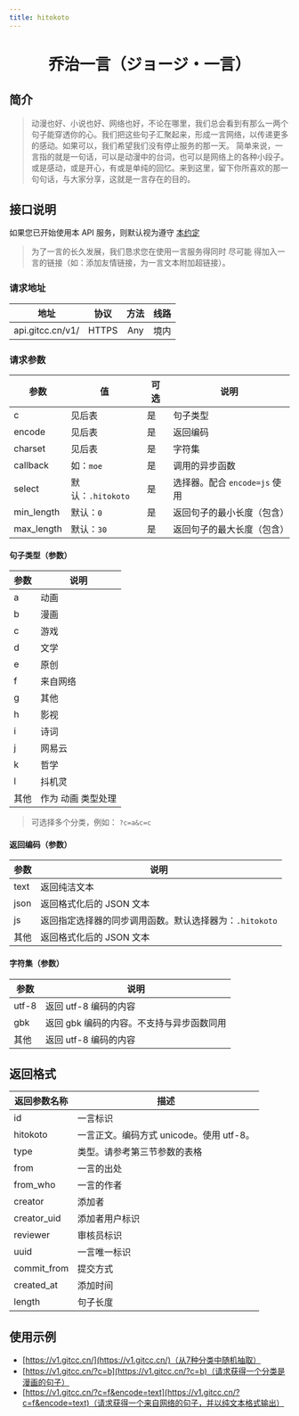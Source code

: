 ```yaml
---
title: hitokoto
---
```


<center><h1>乔治一言（ジョージ・一言）</h1></center>

## 简介

> 动漫也好、小说也好、网络也好，不论在哪里，我们总会看到有那么一两个句子能穿透你的心。我们把这些句子汇聚起来，形成一言网络，以传递更多的感动。如果可以，我们希望我们没有停止服务的那一天。
简单来说，一言指的就是一句话，可以是动漫中的台词，也可以是网络上的各种小段子。 或是感动，或是开心，有或是单纯的回忆。来到这里，留下你所喜欢的那一句句话，与大家分享，这就是一言存在的目的。

## 接口说明

如果您已开始使用本 API 服务，则默认视为遵守 [本约定](/Notice/appointment)
> 为了一言的长久发展，我们恳求您在使用一言服务得同时 尽可能 得加入一言的链接（如：添加友情链接，为一言文本附加超链接）。

### 请求地址

|地址  |协议   |方法    | 线路|
| :--: | :---: | :----: | :---: |
|api.gitcc.cn/v1/|HTTPS|Any|境内|

### 请求参数

| 参数       | 值                | 可选 | 说明                          |
| ---------- | ----------------- | ---- | ----------------------------- |
| c          | 见后表            | 是   | 句子类型                      |
| encode     | 见后表            | 是   | 返回编码                      |
| charset    | 见后表            | 是   | 字符集                        |
| callback   | 如：`moe`         | 是   | 调用的异步函数                |
| select     | 默认：`.hitokoto` | 是   | 选择器。配合 `encode=js` 使用 |
| min_length | 默认：`0`         | 是   | 返回句子的最小长度（包含）    |
| max_length | 默认：`30`        | 是   | 返回句子的最大长度（包含）    |

#### 句子类型（参数）

| 参数 | 说明               |
| ---- | ------------------ |
| a    | 动画               |
| b    | 漫画               |
| c    | 游戏               |
| d    | 文学               |
| e    | 原创               |
| f    | 来自网络           |
| g    | 其他               |
| h    | 影视               |
| i    | 诗词               |
| j    | 网易云             |
| k    | 哲学               |
| l    | 抖机灵             |
| 其他 | 作为 动画 类型处理 |

> 可选择多个分类，例如： `?c=a&c=c`

#### 返回编码（参数）

| 参数 | 说明                                                    |
| ---- | ------------------------------------------------------- |
| text | 返回纯洁文本                                            |
| json | 返回格式化后的 JSON 文本                                |
| js   | 返回指定选择器的同步调用函数。默认选择器为：`.hitokoto` |
| 其他 | 返回格式化后的 JSON 文本                                |

#### 字符集（参数）

| 参数  | 说明                                      |
| ----- | ----------------------------------------- |
| utf-8 | 返回 utf-8 编码的内容                     |
| gbk   | 返回 gbk 编码的内容。不支持与异步函数同用 |
| 其他  | 返回 utf-8 编码的内容                     |

## 返回格式

| 返回参数名称 | 描述                                     |
| ------------ | ---------------------------------------- |
| id           | 一言标识                                 |
| hitokoto     | 一言正文。编码方式 unicode。使用 utf-8。 |
| type         | 类型。请参考第三节参数的表格             |
| from         | 一言的出处                               |
| from_who     | 一言的作者                               |
| creator      | 添加者                                   |
| creator_uid  | 添加者用户标识                           |
| reviewer     | 审核员标识                               |
| uuid         | 一言唯一标识                             |
| commit_from  | 提交方式                                 |
| created_at   | 添加时间                                 |
| length       | 句子长度                                 |

## 使用示例

- [https://v1.gitcc.cn/](https://v1.gitcc.cn/)（从7种分类中随机抽取）
- [https://v1.gitcc.cn/?c=b](https://v1.gitcc.cn/?c=b)（请求获得一个分类是漫画的句子）
- [https://v1.gitcc.cn/?c=f&encode=text](https://v1.gitcc.cn/?c=f&encode=text)（请求获得一个来自网络的句子，并以纯文本格式输出）